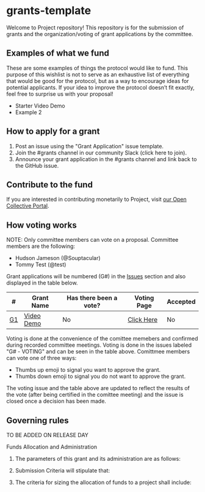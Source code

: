 # grants-template

Welcome to Project repository! This repository is for the submission of grants and the organization/voting of grant applications by the committee.

## Examples of what we fund
These are some examples of things the protocol would like to fund. This purpose of this wishlist is not to serve as an exhaustive list of everything that would be good for the protocol, but as a way to encourage ideas for potential applicants. If your idea to improve the protocol doesn’t fit exactly, feel free to surprise us with your proposal!

- Starter Video Demo
- Example 2

## How to apply for a grant

1. Post an issue using the "Grant Application" issue template.
2. Join the #grants channel in our community Slack (click here to join).
3. Announce your grant application in the #grants channel and link back to the GitHub issue.

## Contribute to the fund
If you are interested in contributing monetarily to Project, visit [our Open Collective Portal](https://opencollective.com/opensource).

## How voting works
NOTE: Only committee members can vote on a proposal. Committee members are the following:

- Hudson Jameson (@Souptacular)
- Tommy Test (@test)

Grant applications will be numbered (G#) in the [Issues]() section and also displayed in the table below.

|  #  | Grant Name | Has there been a vote? | Voting Page | Accepted |
| --- |        ---        |       ---       |     ---     |    ---   |
| [G1](https://github.com/Souptacular/grants-template/issues/1)  |     [Video Demo](https://github.com/Souptacular/grants-template/issues/1)    |       No       |  [Click Here](https://github.com/Souptacular/grants-template/issues/2) |    No   |

Voting is done at the convenience of the comittee memebers and confirmed during recorded committee meetings. Voting is done in the issues labeled "G# - VOTING" and can be seen in the table above. Comittmee members can vote one of three ways:
- Thumbs up emoji to signal you want to approve the grant.
- Thumbs down emoji to signal you do not want to approve the grant.

The voting issue and the table above are updated to reflect the results of the vote (after being certified in the comittee meeting) and the issue is closed once a decision has been made.

## Governing rules
TO BE ADDED ON RELEASE DAY

Funds Allocation and Administration

1. The parameters of this grant and its administration are as follows:

2. Submission Criteria will stipulate that:

3. The criteria for sizing the allocation of funds to a project shall include:
